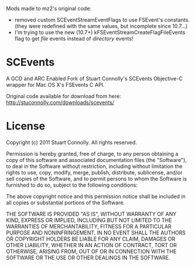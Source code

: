 Mods made to mz2's original code:

- removed custom SCEventStreamEventFlags to use FSEvent's constants. (they were redefined with the same values, but incomplete since 10.7...)
- I'm trying to use the new (10.7+) kFSEventStreamCreateFlagFileEvents flag to get _file_ events instead of _directory_ events!



SCEvents
========

A GCD and ARC Enabled Fork of Stuart Connolly's SCEvents Objective-C wrapper for Mac OS X's FSEvents C API.

Original code available for download from here: http://stuconnolly.com/downloads/scevents/

License
========

Copyright (c) 2011 Stuart Connolly. All rights reserved.

Permission is hereby granted, free of charge, to any person
obtaining a copy of this software and associated documentation
files (the "Software"), to deal in the Software without
restriction, including without limitation the rights to use,
copy, modify, merge, publish, distribute, sublicense, and/or sell
copies of the Software, and to permit persons to whom the
Software is furnished to do so, subject to the following
conditions:

The above copyright notice and this permission notice shall be
included in all copies or substantial portions of the Software.

THE SOFTWARE IS PROVIDED "AS IS", WITHOUT WARRANTY OF ANY KIND,
EXPRESS OR IMPLIED, INCLUDING BUT NOT LIMITED TO THE WARRANTIES
OF MERCHANTABILITY, FITNESS FOR A PARTICULAR PURPOSE AND
NONINFRINGEMENT. IN NO EVENT SHALL THE AUTHORS OR COPYRIGHT
HOLDERS BE LIABLE FOR ANY CLAIM, DAMAGES OR OTHER LIABILITY,
WHETHER IN AN ACTION OF CONTRACT, TORT OR OTHERWISE, ARISING
FROM, OUT OF OR IN CONNECTION WITH THE SOFTWARE OR THE USE OR
OTHER DEALINGS IN THE SOFTWARE.
